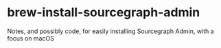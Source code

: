 # brew-install-sourcegraph-admin
Notes, and possibly code, for easily installing Sourcegraph Admin, with a focus on macOS
